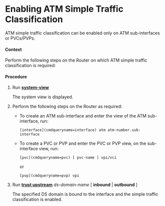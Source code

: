 Enabling ATM Simple Traffic Classification
==========================================

ATM simple traffic classification can be enabled only on
ATM sub-interfaces or PVCs/PVPs.

#### Context

Perform the following steps on the Router on which ATM simple traffic classification is required:


#### Procedure

1. Run [**system-view**](cmdqueryname=system-view)
   
   
   
   The system view is displayed.
2. Perform the following steps on the Router as required:
   
   
   * To create an ATM sub-interface and enter the view of the ATM
     sub-interface, run:
     
     ```
     [interface](cmdqueryname=interface) atm atm-number.sub-interface
     ```
   * To create a PVC or PVP and enter the PVC or PVP view, on the
     sub-interface view, run:
     
     ```
     [pvc](cmdqueryname=pvc) [ pvc-name ] vpi/vci
     ```
     
     or
     
     ```
     [pvp](cmdqueryname=pvp) vpi
     ```
3. Run [**trust upstream**](cmdqueryname=trust+upstream) *ds-domain-name* [ **inbound** | **outbound** ]
   
   
   
   The specified
   DS domain is bound to the interface and the simple traffic classification
   is enabled.